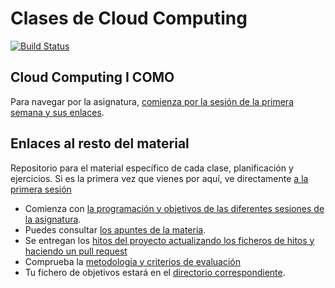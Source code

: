 Clases de Cloud Computing
======

[![Build Status](https://travis-ci.com/JJ/CC-20-21.svg?branch=master)](https://travis-ci.com/JJ/CC-20-21)


## Cloud Computing I COMO

Para navegar por la asignatura,
[comienza por la sesión de la primera semana y sus enlaces](sesiones/01-semana.md). 

## Enlaces al resto del material

Repositorio para el material específico de cada clase, planificación y ejercicios. Si es la primera vez que vienes por aquí, ve directamente [a la primera sesión](sesiones/01-semana.md)

* Comienza con [la programación y objetivos de las diferentes sesiones de la asignatura](sesiones/README.md).
* Puedes consultar [los apuntes de la materia](http://jj.github.io/CC).
* Se entregan
  los
  [hitos del proyecto actualizando los ficheros de hitos y haciendo un pull request](proyectos/README.md)
* Comprueba la [metodología y criterios de evaluación](Metodología_y_criterios_de_evaluación.md)
* Tu fichero de objetivos estará en el [directorio correspondiente](objetivos/README.md).
